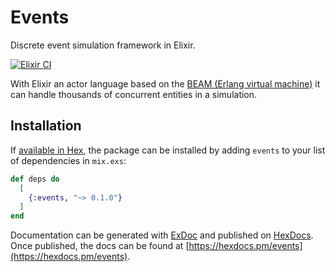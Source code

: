 # Events

Discrete event simulation framework in Elixir.

[![Elixir CI](https://github.com/pbayer/events/actions/workflows/ci.yml/badge.svg)](https://github.com/pbayer/events/actions/workflows/ci.yml)

With Elixir an actor language based on the [BEAM (Erlang virtual machine)](https://en.wikipedia.org/wiki/BEAM_(Erlang_virtual_machine)) it can handle thousands of concurrent entities in a simulation.

## Installation

If [available in Hex](https://hex.pm/docs/publish), the package can be installed
by adding `events` to your list of dependencies in `mix.exs`:

```elixir
def deps do
  [
    {:events, "~> 0.1.0"}
  ]
end
```

Documentation can be generated with [ExDoc](https://github.com/elixir-lang/ex_doc)
and published on [HexDocs](https://hexdocs.pm). Once published, the docs can
be found at [https://hexdocs.pm/events](https://hexdocs.pm/events).

